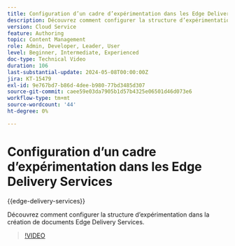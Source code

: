```yaml
---
title: Configuration d’un cadre d’expérimentation dans les Edge Delivery Services
description: Découvrez comment configurer la structure d’expérimentation dans la création de documents Edge Delivery Services.
version: Cloud Service
feature: Authoring
topic: Content Management
role: Admin, Developer, Leader, User
level: Beginner, Intermediate, Experienced
doc-type: Technical Video
duration: 106
last-substantial-update: 2024-05-08T00:00:00Z
jira: KT-15479
exl-id: 9e767bd7-b86d-4dee-b980-77bd3485d307
source-git-commit: caee59e03da7905b1d57b4325e06501d46d073e6
workflow-type: tm+mt
source-wordcount: '44'
ht-degree: 0%

---
```


# Configuration d’un cadre d’expérimentation dans les Edge Delivery Services

{{edge-delivery-services}}

Découvrez comment configurer la structure d’expérimentation dans la création de documents Edge Delivery Services.

>[!VIDEO](https://video.tv.adobe.com/v/3429062/?learn=on)

